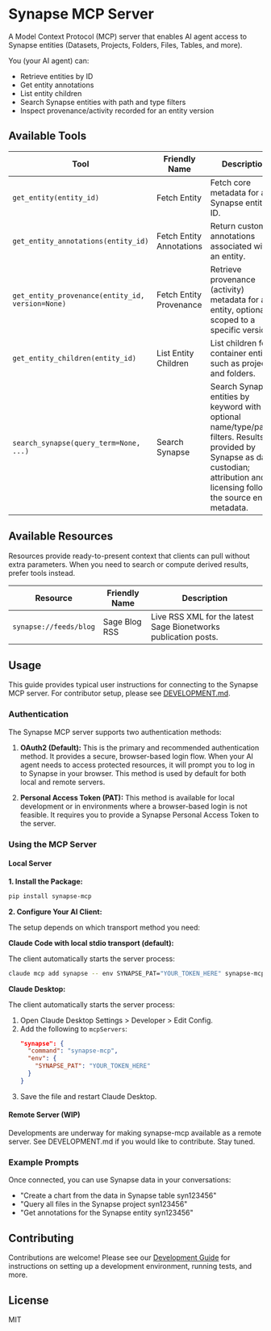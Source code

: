# Synapse MCP Server

A Model Context Protocol (MCP) server that enables AI agent access to Synapse entities (Datasets, Projects, Folders, Files, Tables, and more).

You (your AI agent) can:
- Retrieve entities by ID
- Get entity annotations
- List entity children
- Search Synapse entities with path and type filters
- Inspect provenance/activity recorded for an entity version

## Available Tools

| Tool | Friendly Name | Description |
| --- | --- | --- |
| `get_entity(entity_id)` | Fetch Entity | Fetch core metadata for a Synapse entity by ID. |
| `get_entity_annotations(entity_id)` | Fetch Entity Annotations | Return custom annotations associated with an entity. |
| `get_entity_provenance(entity_id, version=None)` | Fetch Entity Provenance | Retrieve provenance (activity) metadata for an entity, optionally scoped to a specific version. |
| `get_entity_children(entity_id)` | List Entity Children | List children for container entities such as projects and folders. |
| `search_synapse(query_term=None, ...)` | Search Synapse | Search Synapse entities by keyword with optional name/type/parent filters. Results are provided by Synapse as data custodian; attribution and licensing follow the source entity metadata. |

## Available Resources

Resources provide ready-to-present context that clients can pull without extra parameters. When you need to search or compute derived results, prefer tools instead.

| Resource | Friendly Name | Description |
| --- | --- | --- |
| `synapse://feeds/blog` | Sage Blog RSS | Live RSS XML for the latest Sage Bionetworks publication posts. |

## Usage

This guide provides typical user instructions for connecting to the Synapse MCP server. For contributor setup, please see [DEVELOPMENT.md](./DEVELOPMENT.md).

### Authentication

The Synapse MCP server supports two authentication methods:

1.  **OAuth2 (Default):** This is the primary and recommended authentication method. It provides a secure, browser-based login flow. When your AI agent needs to access protected resources, it will prompt you to log in to Synapse in your browser. This method is used by default for both local and remote servers.

2.  **Personal Access Token (PAT):** This method is available for local development or in environments where a browser-based login is not feasible. It requires you to provide a Synapse Personal Access Token to the server.

### Using the MCP Server

#### Local Server

**1. Install the Package:**
```bash
pip install synapse-mcp
```

**2. Configure Your AI Client:**

The setup depends on which transport method you need:

**Claude Code with local stdio transport (default):**

The client automatically starts the server process:
```bash
claude mcp add synapse -- env SYNAPSE_PAT="YOUR_TOKEN_HERE" synapse-mcp
```

**Claude Desktop:**

The client automatically starts the server process:
1.  Open Claude Desktop Settings > Developer > Edit Config.
2.  Add the following to `mcpServers`:
    ```json
    "synapse": {
      "command": "synapse-mcp",
      "env": {
        "SYNAPSE_PAT": "YOUR_TOKEN_HERE"
      }
    }
    ```
3.  Save the file and restart Claude Desktop.

#### Remote Server (WIP)

Developments are underway for making synapse-mcp available as a remote server. See DEVELOPMENT.md if you would like to contribute. Stay tuned.


### Example Prompts

Once connected, you can use Synapse data in your conversations:
- "Create a chart from the data in Synapse table syn123456"
- "Query all files in the Synapse project syn123456"
- "Get annotations for the Synapse entity syn123456"

## Contributing

Contributions are welcome! Please see our [Development Guide](./DEVELOPMENT.md) for instructions on setting up a development environment, running tests, and more.

## License

MIT
